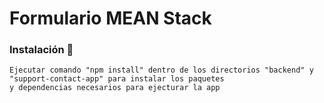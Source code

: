 # Formulario MEAN Stack

### Instalación 🔧

```
Ejecutar comando "npm install" dentro de los directorios "backend" y 
"support-contact-app" para instalar los paquetes 
y dependencias necesarios para ejecturar la app
```
